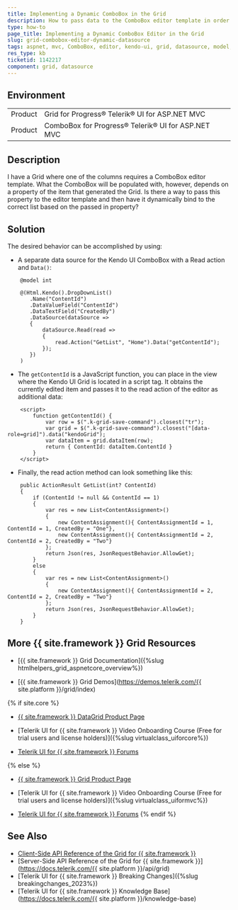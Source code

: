 ```yaml
---
title: Implementing a Dynamic ComboBox in the Grid
description: How to pass data to the ComboBox editor template in order to dynamically determine what it binds to. The ComboBox is used in one of the {{ site.product }} Grid columns.
type: how-to
page_title: Implementing a Dynamic ComboBox Editor in the Grid
slug: grid-combobox-editor-dynamic-datasource
tags: aspnet, mvc, ComboBox, editor, kendo-ui, grid, datasource, model, dynamic, value
res_type: kb
ticketid: 1142217
component: grid, datasource
---
```


## Environment

<table>
 <tr>
  <td>Product</td>
  <td>Grid for Progress® Telerik® UI for ASP.NET MVC</td>
 </tr>
 <tr>
  <td>Product</td>
  <td>ComboBox for Progress® Telerik® UI for ASP.NET MVC</td>
 </tr>
</table>

## Description

I have a Grid where one of the columns requires a ComboBox editor template. What the ComboBox will be populated with, however, depends on a property of the item that generated the Grid. Is there a way to pass this property to the editor template and then have it dynamically bind to the correct list based on the passed in property?

## Solution

The desired behavior can be accomplished by using:

- A separate data source for the Kendo UI ComboBox with a Read action and `Data()`:

```
    @model int

    @(Html.Kendo().DropDownList()
       .Name("ContentId")
       .DataValueField("ContentId")
       .DataTextField("CreatedBy")
       .DataSource(dataSource =>
       {
           dataSource.Read(read =>
           {
               read.Action("GetList", "Home").Data("getContentId");
           });
       })
    )
```

- The `getContentId` is a JavaScript function, you can place in the view where the Kendo UI Grid is located in a script tag. It obtains the currently edited item and passes it to the read action of the editor as additional data:

```
    <script>
        function getContentId() {
            var row = $(".k-grid-save-command").closest("tr");
            var grid = $(".k-grid-save-command").closest("[data-role=grid]").data("kendoGrid");
            var dataItem = grid.dataItem(row);
            return { ContentId: dataItem.ContentId }
        }
    </script>
```

- Finally, the read action method can look something like this:

```
    public ActionResult GetList(int? ContentId)
    {
        if (ContentId != null && ContentId == 1)
        {
            var res = new List<ContentAssignment>()
            {
                new ContentAssignment(){ ContentAssignmentId = 1, ContentId = 1, CreatedBy = "One"},
                new ContentAssignment(){ ContentAssignmentId = 2, ContentId = 2, CreatedBy = "Two"}
            };
            return Json(res, JsonRequestBehavior.AllowGet);
        }
        else
        {
            var res = new List<ContentAssignment>()
            {
                new ContentAssignment(){ ContentAssignmentId = 2, ContentId = 2, CreatedBy = "Two"}
            };
            return Json(res, JsonRequestBehavior.AllowGet);
        }
    }
```

## More {{ site.framework }} Grid Resources

* [{{ site.framework }} Grid Documentation]({%slug htmlhelpers_grid_aspnetcore_overview%})

* [{{ site.framework }} Grid Demos](https://demos.telerik.com/{{ site.platform }}/grid/index)

{% if site.core %}
* [{{ site.framework }} DataGrid Product Page](https://www.telerik.com/aspnet-core-ui/grid)

* [Telerik UI for {{ site.framework }} Video Onboarding Course (Free for trial users and license holders)]({%slug virtualclass_uiforcore%})

* [Telerik UI for {{ site.framework }} Forums](https://www.telerik.com/forums/aspnet-core-ui)

{% else %}
* [{{ site.framework }} Grid Product Page](https://www.telerik.com/aspnet-mvc/grid)

* [Telerik UI for {{ site.framework }} Video Onboarding Course (Free for trial users and license holders)]({%slug virtualclass_uiformvc%})

* [Telerik UI for {{ site.framework }} Forums](https://www.telerik.com/forums/aspnet-mvc)
{% endif %}

## See Also

* [Client-Side API Reference of the Grid for {{ site.framework }}](https://docs.telerik.com/kendo-ui/api/javascript/ui/grid)
* [Server-Side API Reference of the Grid for {{ site.framework }}](https://docs.telerik.com/{{ site.platform }}/api/grid)
* [Telerik UI for {{ site.framework }} Breaking Changes]({%slug breakingchanges_2023%})
* [Telerik UI for {{ site.framework }} Knowledge Base](https://docs.telerik.com/{{ site.platform }}/knowledge-base)
